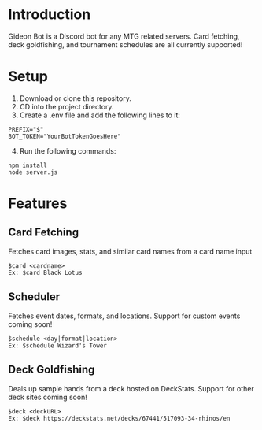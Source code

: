 # Introduction
Gideon Bot is a Discord bot for any MTG related servers. Card fetching, deck goldfishing, and tournament schedules are all currently supported!

# Setup
1. Download or clone this repository.
2. CD into the project directory.
3. Create a .env file and add the following lines to it:
```
PREFIX="$"
BOT_TOKEN="YourBotTokenGoesHere"
```
4. Run the following commands:
```
npm install
node server.js
```

# Features
## Card Fetching
Fetches card images, stats, and similar card names from a card name input
```
$card <cardname>
Ex: $card Black Lotus
```

## Scheduler
Fetches event dates, formats, and locations. Support for custom events coming soon!
```
$schedule <day|format|location>
Ex: $schedule Wizard's Tower
```

## Deck Goldfishing
Deals up sample hands from a deck hosted on DeckStats. Support for other deck sites coming soon!
```
$deck <deckURL>
Ex: $deck https://deckstats.net/decks/67441/517093-34-rhinos/en
```
